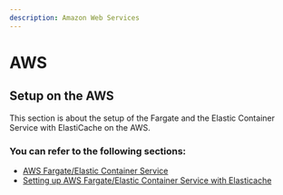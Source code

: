 ```yaml
---
description: Amazon Web Services
---
```


# AWS

## Setup on the AWS

This section is about the setup of the Fargate and the Elastic Container Service with ElastiCache on the AWS.

### You can refer to the following sections:

* [AWS Fargate/Elastic Container Service](aws-fargate-elastic-container-service.md)
* [Setting up AWS Fargate/Elastic Container Service with Elasticache](setting-up-aws-fargate-elastic-container-service-with-elasticache.md)
